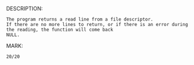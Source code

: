 DESCRIPTION:

	The program returns a read line from a file descriptor.
	If there are no more lines to return, or if there is an error during the reading, the function will come back
	NULL.

MARK:

	20/20
